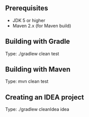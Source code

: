 Prerequisites
-------------
- JDK 5 or higher
- Maven 2.x (for Maven build)

Building with Gradle
--------------------
Type:
    ./gradlew clean test

Building with Maven
-------------------
Type:
    mvn clean test

Creating an IDEA project
---------------------------
Type:
    ./gradlew cleanIdea idea

